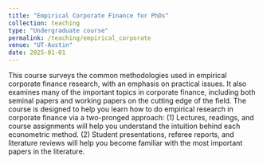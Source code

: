 ```yaml
---
title: "Empirical Corporate Finance for PhDs"
collection: teaching
type: "Undergraduate course"
permalink: /teaching/empirical_corporate
venue: "UT-Austin"
date: 2025-01-01
---
```


This course surveys the common methodologies used in empirical corporate finance research, with an emphasis on practical issues. It also examines many of the important topics in corporate finance, including both seminal papers and working papers on the cutting edge of the field. The course is designed to help you learn how to do empirical research in corporate finance via a two-pronged approach: (1) Lectures, readings, and course assignments will help you understand the intuition behind each econometric method. (2) Student presentations, referee reports, and literature reviews will help you become familiar with the most important papers in the literature.
